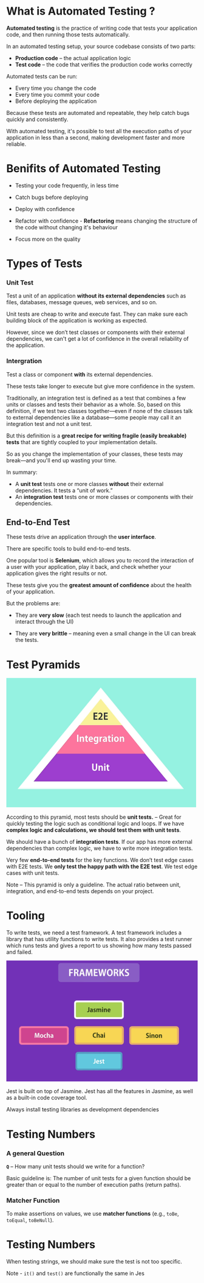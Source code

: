 # What is Automated Testing ?

**Automated testing** is the practice of writing code that tests your application code, and then running those tests automatically.

In an automated testing setup, your source codebase consists of two parts:

- **Production code** – the actual application logic
- **Test code** – the code that verifies the production code works correctly

Automated tests can be run:

- Every time you change the code
- Every time you commit your code
- Before deploying the application

Because these tests are automated and repeatable, they help catch bugs quickly and consistently.

With automated testing, it's possible to test all the execution paths of your application in less than a second, making development faster and more reliable.

# Benifits of Automated Testing

- Testing your code frequently, in less time

- Catch bugs before deploying

- Deploy with confidence

- Refactor with confidence - **Refactoring** means changing the structure of the code without changing it's behaviour

- Focus more on the quality

# Types of Tests

### Unit Test

Test a unit of an application **without its external dependencies** such as files, databases, message queues, web services, and so on.

Unit tests are cheap to write and execute fast. They can make sure each building block of the application is working as expected.

However, since we don’t test classes or components with their external dependencies, we can't get a lot of confidence in the overall reliability of the application.

### Intergration

Test a class or component **with** its external dependencies.

These tests take longer to execute but give more confidence in the system.

Traditionally, an integration test is defined as a test that combines a few units or classes and tests their behavior as a whole. So, based on this definition, if we test two classes together—even if none of the classes talk to external dependencies like a database—some people may call it an integration test and not a unit test.

But this definition is a **great recipe for writing fragile (easily breakable) tests** that are tightly coupled to your implementation details.

So as you change the implementation of your classes, these tests may break—and you'll end up wasting your time.

In summary:

- A **unit test** tests one or more classes **without** their external dependencies. It tests a “unit of work.”
- An **integration test** tests one or more classes or components with their dependencies.

## End-to-End Test

These tests drive an application through the **user interface**.

There are specific tools to build end-to-end tests.

One popular tool is **Selenium**, which allows you to record the interaction of a user with your application, play it back, and check whether your application gives the right results or not.

These tests give you the **greatest amount of confidence** about the health of your application.

But the problems are:

- They are **very slow** (each test needs to launch the application and interact through the UI)

- They are **very brittle** – meaning even a small change in the UI can break the tests.

# Test Pyramids

<img src="./Images/image-13.png" width="500">

According to this pyramid, most tests should be **unit tests.** – Great for quickly testing the logic such as conditional logic and loops. If we have **complex logic and calculations, we should test them with unit tests**.

We should have a bunch of **integration tests**. If our app has more external dependencies than complex logic, we have to write more integration tests.

Very few **end-to-end tests** for the key functions. We don’t test edge cases with E2E tests. We **only test the happy path with the E2E test**. We test edge cases with unit tests.

Note – This pyramid is only a guideline. The actual ratio between unit, integration, and end-to-end tests depends on your project.

# Tooling

To write tests, we need a test framework. A test framework includes a library that has utility functions to write tests. It also provides a test runner which runs tests and gives a report to us showing how many tests passed and failed.

<img src="./Images/image-14.png" width="600">

Jest is built on top of Jasmine. Jest has all the features in Jasmine, as well as a built-in code coverage tool.

Always install testing libraries as development dependencies

# Testing Numbers

### A general Question

**`Q`** – How many unit tests should we write for a function?

Basic guideline is: The number of unit tests for a given function should be greater than or equal to the number of execution paths (return paths).

### Matcher Function

To make assertions on values, we use **matcher functions** (e.g., `toBe`, `toEqual`, `toBeNull`).

# Testing Numbers

When testing strings, we should make sure the test is not too specific.

Note - `it()` and `test()` are functionally the same in Jes

